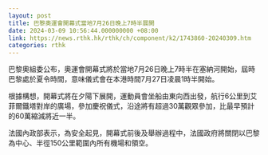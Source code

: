 ```yaml
---
layout: post
title: 巴黎奧運會開幕式當地7月26日晚上7時半展開
date: 2024-03-09 10:56:44.000000000 +08:00
link: https://news.rthk.hk/rthk/ch/component/k2/1743860-20240309.htm
categories: rthk
---
```


巴黎奧組委公布，奧運會開幕式將於當地7月26日晚上7時半在塞納河開始，屆時巴黎處於夏令時間，意味儀式會在本港時間7月27日凌晨1時半開始。

根據構想，開幕式將在夕陽下展開，運動員會坐船由東向西出發，航行6公里到艾菲爾鐵塔對岸的廣場，參加慶祝儀式，沿途將有超過30萬觀眾參加，比最早預計的60萬縮減將近一半。

法國內政部表示，為安全起見，開幕式前後及舉辦過程中，法國政府將關閉以巴黎為中心、半徑150公里範圍內所有機場和領空。
